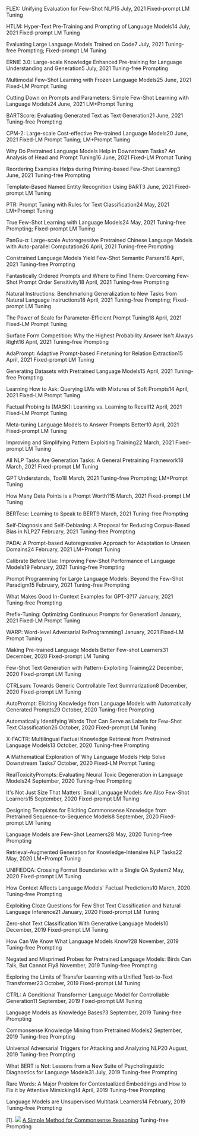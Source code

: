 










FLEX: Unifying Evaluation for Few-Shot NLP15 July, 2021
Fixed-prompt LM Tuning

HTLM: Hyper-Text Pre-Training and Prompting of Language Models14 July, 2021
Fixed-prompt LM Tuning

Evaluating Large Language Models Trained on Code7 July, 2021
Tuning-free Prompting; Fixed-prompt LM Tuning

ERNIE 3.0: Large-scale Knowledge Enhanced Pre-training for Language Understanding and Generation5 July, 2021
Tuning-free Prompting

Multimodal Few-Shot Learning with Frozen Language Models25 June, 2021
Fixed-LM Prompt Tuning

Cutting Down on Prompts and Parameters: Simple Few-Shot Learning with Language Models24 June, 2021
LM+Prompt Tuning

BARTScore: Evaluating Generated Text as Text Generation21 June, 2021
Tuning-free Prompting

CPM-2: Large-scale Cost-effective Pre-trained Language Models20 June, 2021
Fixed-LM Prompt Tuning; LM+Prompt Tuning

Why Do Pretrained Language Models Help in Downstream Tasks? An Analysis of Head and Prompt Tuning16 June, 2021
Fixed-LM Prompt Tuning

Reordering Examples Helps during Priming-based Few-Shot Learning3 June, 2021
Tuning-free Prompting

Template-Based Named Entity Recognition Using BART3 June, 2021
Fixed-prompt LM Tuning

PTR: Prompt Tuning with Rules for Text Classification24 May, 2021
LM+Prompt Tuning

True Few-Shot Learning with Language Models24 May, 2021
Tuning-free Prompting; Fixed-prompt LM Tuning

PanGu-α: Large-scale Autoregressive Pretrained Chinese Language Models with Auto-parallel Computation26 April, 2021
Tuning-free Prompting

Constrained Language Models Yield Few-Shot Semantic Parsers18 April, 2021
Tuning-free Prompting

Fantastically Ordered Prompts and Where to Find Them: Overcoming Few-Shot Prompt Order Sensitivity18 April, 2021
Tuning-free Prompting

Natural Instructions: Benchmarking Generalization to New Tasks from Natural Language Instructions18 April, 2021
Tuning-free Prompting; Fixed-prompt LM Tuning

The Power of Scale for Parameter-Efficient Prompt Tuning18 April, 2021
Fixed-LM Prompt Tuning

Surface Form Competition: Why the Highest Probability Answer Isn't Always Right16 April, 2021
Tuning-free Prompting

AdaPrompt: Adaptive Prompt-based Finetuning for Relation Extraction15 April, 2021
Fixed-prompt LM Tuning

Generating Datasets with Pretrained Language Models15 April, 2021
Tuning-free Prompting

Learning How to Ask: Querying LMs with Mixtures of Soft Prompts14 April, 2021
Fixed-LM Prompt Tuning

Factual Probing Is [MASK]: Learning vs. Learning to Recall12 April, 2021
Fixed-LM Prompt Tuning

Meta-tuning Language Models to Answer Prompts Better10 April, 2021
Fixed-prompt LM Tuning

Improving and Simplifying Pattern Exploiting Training22 March, 2021
Fixed-prompt LM Tuning

All NLP Tasks Are Generation Tasks: A General Pretraining Framework18 March, 2021
Fixed-prompt LM Tuning

GPT Understands, Too18 March, 2021
Tuning-free Prompting; LM+Prompt Tuning

How Many Data Points is a Prompt Worth?15 March, 2021
Fixed-prompt LM Tuning

BERTese: Learning to Speak to BERT9 March, 2021
Tuning-free Prompting

Self-Diagnosis and Self-Debiasing: A Proposal for Reducing Corpus-Based Bias in NLP27 February, 2021
Tuning-free Prompting

PADA: A Prompt-based Autoregressive Approach for Adaptation to Unseen Domains24 February, 2021
LM+Prompt Tuning

Calibrate Before Use: Improving Few-Shot Performance of Language Models19 February, 2021
Tuning-free Prompting

Prompt Programming for Large Language Models: Beyond the Few-Shot Paradigm15 February, 2021
Tuning-free Prompting

What Makes Good In-Context Examples for GPT-3?17 January, 2021
Tuning-free Prompting

Prefix-Tuning: Optimizing Continuous Prompts for Generation1 January, 2021
Fixed-LM Prompt Tuning

WARP: Word-level Adversarial ReProgramming1 January, 2021
Fixed-LM Prompt Tuning

Making Pre-trained Language Models Better Few-shot Learners31 December, 2020
Fixed-prompt LM Tuning

Few-Shot Text Generation with Pattern-Exploiting Training22 December, 2020
Fixed-prompt LM Tuning

CTRLsum: Towards Generic Controllable Text Summarization8 December, 2020
Fixed-prompt LM Tuning

AutoPrompt: Eliciting Knowledge from Language Models with Automatically Generated Prompts29 October, 2020
Tuning-free Prompting

Automatically Identifying Words That Can Serve as Labels for Few-Shot Text Classification26 October, 2020
Fixed-prompt LM Tuning

X-FACTR: Multilingual Factual Knowledge Retrieval from Pretrained Language Models13 October, 2020
Tuning-free Prompting

A Mathematical Exploration of Why Language Models Help Solve Downstream Tasks7 October, 2020
Fixed-LM Prompt Tuning

RealToxicityPrompts: Evaluating Neural Toxic Degeneration in Language Models24 September, 2020
Tuning-free Prompting

It's Not Just Size That Matters: Small Language Models Are Also Few-Shot Learners15 September, 2020
Fixed-prompt LM Tuning

Designing Templates for Eliciting Commonsense Knowledge from Pretrained Sequence-to-Sequence Models8 September, 2020
Fixed-prompt LM Tuning

Language Models are Few-Shot Learners28 May, 2020
Tuning-free Prompting

Retrieval-Augmented Generation for Knowledge-Intensive NLP Tasks22 May, 2020
LM+Prompt Tuning

UNIFIEDQA: Crossing Format Boundaries with a Single QA System2 May, 2020
Fixed-prompt LM Tuning

How Context Affects Language Models' Factual Predictions10 March, 2020
Tuning-free Prompting

Exploiting Cloze Questions for Few Shot Text Classification and Natural Language Inference21 January, 2020
Fixed-prompt LM Tuning

Zero-shot Text Classification With Generative Language Models10 December, 2019
Fixed-prompt LM Tuning

How Can We Know What Language Models Know?28 November, 2019
Tuning-free Prompting

Negated and Misprimed Probes for Pretrained Language Models: Birds Can Talk, But Cannot Fly8 November, 2019
Tuning-free Prompting

Exploring the Limits of Transfer Learning with a Unified Text-to-Text Transformer23 October, 2019
Fixed-prompt LM Tuning

CTRL: A Conditional Transformer Language Model for Controllable Generation11 September, 2019
Fixed-prompt LM Tuning

Language Models as Knowledge Bases?3 September, 2019
Tuning-free Prompting

Commonsense Knowledge Mining from Pretrained Models2 September, 2019
Tuning-free Prompting

Universal Adversarial Triggers for Attacking and Analyzing NLP20 August, 2019
Tuning-free Prompting

What BERT is Not: Lessons from a New Suite of Psycholinguistic Diagnostics for Language Models31 July, 2019
Tuning-free Prompting

Rare Words: A Major Problem for Contextualized Embeddings and How to Fix it by Attentive Mimicking14 April, 2019
Tuning-free Prompting

Language Models are Unsupervised Multitask Learners14 February, 2019
Tuning-free Prompting

\[1\]. ![](https://img.shields.io/badge/a-blue) 
 [A Simple Method for Commonsense Reasoning]() 
Tuning-free Prompting